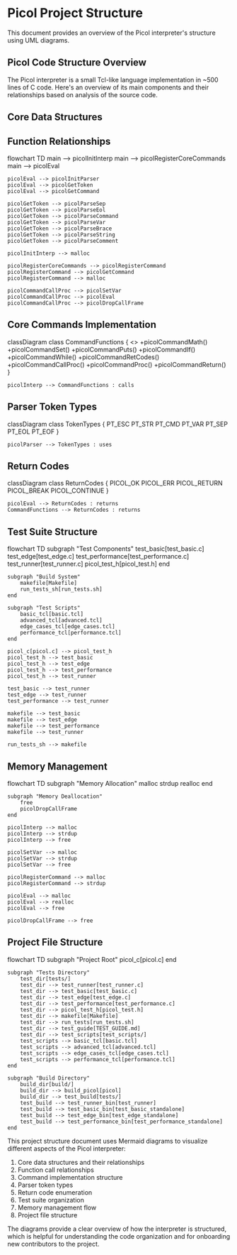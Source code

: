 # Picol Project Structure

This document provides an overview of the Picol interpreter's structure using UML diagrams.

## Picol Code Structure Overview

The Picol interpreter is a small Tcl-like language implementation in ~500 lines of C code. Here's an overview of its main components and their relationships based on analysis of the source code.

## Core Data Structures

## Function Relationships
flowchart TD
    main --> picolInitInterp
    main --> picolRegisterCoreCommands
    main --> picolEval
    
    picolEval --> picolInitParser
    picolEval --> picolGetToken
    picolEval --> picolGetCommand
    
    picolGetToken --> picolParseSep
    picolGetToken --> picolParseEol
    picolGetToken --> picolParseCommand
    picolGetToken --> picolParseVar
    picolGetToken --> picolParseBrace
    picolGetToken --> picolParseString
    picolGetToken --> picolParseComment
    
    picolInitInterp --> malloc
    
    picolRegisterCoreCommands --> picolRegisterCommand
    picolRegisterCommand --> picolGetCommand
    picolRegisterCommand --> malloc
    
    picolCommandCallProc --> picolSetVar
    picolCommandCallProc --> picolEval
    picolCommandCallProc --> picolDropCallFrame

## Core Commands Implementation
classDiagram
    class CommandFunctions {
        <<interface>>
        +picolCommandMath()
        +picolCommandSet()
        +picolCommandPuts()
        +picolCommandIf()
        +picolCommandWhile()
        +picolCommandRetCodes()
        +picolCommandCallProc()
        +picolCommandProc()
        +picolCommandReturn()
    }
    
    picolInterp --> CommandFunctions : calls

## Parser Token Types
classDiagram
    class TokenTypes {
        PT_ESC
        PT_STR
        PT_CMD
        PT_VAR
        PT_SEP
        PT_EOL
        PT_EOF
    }
    
    picolParser --> TokenTypes : uses

## Return Codes
classDiagram
    class ReturnCodes {
        PICOL_OK
        PICOL_ERR
        PICOL_RETURN
        PICOL_BREAK
        PICOL_CONTINUE
    }
    
    picolEval --> ReturnCodes : returns
    CommandFunctions --> ReturnCodes : returns

## Test Suite Structure
flowchart TD
    subgraph "Test Components"
        test_basic[test_basic.c]
        test_edge[test_edge.c]
        test_performance[test_performance.c]
        test_runner[test_runner.c]
        picol_test_h[picol_test.h]
    end
    
    subgraph "Build System"
        makefile[Makefile]
        run_tests_sh[run_tests.sh]
    end
    
    subgraph "Test Scripts"
        basic_tcl[basic.tcl]
        advanced_tcl[advanced.tcl]
        edge_cases_tcl[edge_cases.tcl]
        performance_tcl[performance.tcl]
    end
    
    picol_c[picol.c] --> picol_test_h
    picol_test_h --> test_basic
    picol_test_h --> test_edge
    picol_test_h --> test_performance
    picol_test_h --> test_runner
    
    test_basic --> test_runner
    test_edge --> test_runner
    test_performance --> test_runner
    
    makefile --> test_basic
    makefile --> test_edge
    makefile --> test_performance
    makefile --> test_runner
    
    run_tests_sh --> makefile

## Memory Management
flowchart TD
    subgraph "Memory Allocation"
        malloc
        strdup
        realloc
    end
    
    subgraph "Memory Deallocation"
        free
        picolDropCallFrame
    end
    
    picolInterp --> malloc
    picolInterp --> strdup
    picolInterp --> free
    
    picolSetVar --> malloc
    picolSetVar --> strdup
    picolSetVar --> free
    
    picolRegisterCommand --> malloc
    picolRegisterCommand --> strdup
    
    picolEval --> malloc
    picolEval --> realloc
    picolEval --> free
    
    picolDropCallFrame --> free

## Project File Structure
flowchart TD
    subgraph "Project Root"
        picol_c[picol.c]
    end
    
    subgraph "Tests Directory"
        test_dir[tests/]
        test_dir --> test_runner[test_runner.c]
        test_dir --> test_basic[test_basic.c]
        test_dir --> test_edge[test_edge.c]
        test_dir --> test_performance[test_performance.c]
        test_dir --> picol_test_h[picol_test.h]
        test_dir --> makefile[Makefile]
        test_dir --> run_tests[run_tests.sh]
        test_dir --> test_guide[TEST_GUIDE.md]
        test_dir --> test_scripts[test_scripts/]
        test_scripts --> basic_tcl[basic.tcl]
        test_scripts --> advanced_tcl[advanced.tcl]
        test_scripts --> edge_cases_tcl[edge_cases.tcl]
        test_scripts --> performance_tcl[performance.tcl]
    end
    
    subgraph "Build Directory"
        build_dir[build/]
        build_dir --> build_picol[picol]
        build_dir --> test_build[tests/]
        test_build --> test_runner_bin[test_runner]
        test_build --> test_basic_bin[test_basic_standalone]
        test_build --> test_edge_bin[test_edge_standalone]
        test_build --> test_performance_bin[test_performance_standalone]
    end


This project structure document uses Mermaid diagrams to visualize different aspects of the Picol interpreter:

1. Core data structures and their relationships
2. Function call relationships
3. Command implementation structure
4. Parser token types
5. Return code enumeration
6. Test suite organization
7. Memory management flow
8. Project file structure

The diagrams provide a clear overview of how the interpreter is structured, which is helpful for understanding the code organization and for onboarding new contributors to the project.

